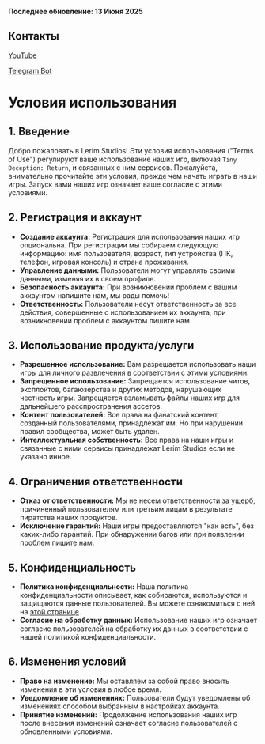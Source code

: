 **Последнее обновление: 13 Июня 2025**

## Контакты

[YouTube](https://youtube.com/@lerimstudios_official)

[Telegram Bot](https://t.me/lerim_services_bot)

# Условия использования

## 1. Введение

Добро пожаловать в Lerim Studios! Эти условия использования ("Terms of Use") регулируют ваше использование наших игр, включая `Tiny Deception: Return`, и связанных с ним сервисов. Пожалуйста, внимательно прочитайте эти условия, прежде чем начать играть в наши игры. Запуск вами наших игр означает ваше согласие с этими условиями.

## 2. Регистрация и аккаунт

* **Создание аккаунта:** Регистрация для использования наших игр опциональна. При регистрации мы собираем следующую информацию: имя пользователя, возраст, тип устройства (ПК, телефон, игровая консоль) и страна проживания.
* **Управление данными:** Пользователи могут управлять своими данными, изменяя их в своем профиле.
* **Безопасность аккаунта:** При возникновении проблем с вашим аккаунтом напишите нам, мы рады помочь!
* **Ответственность:** Пользователи несут ответственность за все действия, совершенные с использованием их аккаунта, при возникновении проблем с аккаунтом пишите нам.

## 3. Использование продукта/услуги

* **Разрешенное использование:** Вам разрешается использовать наши игры для личного развлечения в соответствии с этими условиями.
* **Запрещенное использование:** Запрещается использование читов, эксплойтов, багаюзерства и других методов, нарушающих честность игры. Запрещяется взламывать файлы наших игр для дальнейшего расспространения ассетов.
* **Контент пользователей:** Все права на фанатский контент, созданный пользователями, принадлежат им. Но при нарушении правил сообщества, может быть удален.
* **Интеллектуальная собственность:** Все права на наши игры и связанные с ними сервисы принадлежат Lerim Studios если не указано инное.

## 4. Ограничения ответственности

* **Отказ от ответственности:** Мы не несем ответственности за ущерб, причиненный пользователям или третьим лицам в результате пиратства наших продуктов.
* **Исключение гарантий:** Наши игры предоставляются "как есть", без каких-либо гарантий. При обнаружении багов или при появлении проблем пишите нам.

## 5. Конфиденциальность

* **Политика конфиденциальности:** Наша политика конфиденциальности описывает, как собираются, используются и защищаются данные пользователей. Вы можете ознакомиться с ней на [этой странице](https://github.com/Lerim-Studios/.github/blob/main/LerimPP.md).
* **Согласие на обработку данных:** Использование наших игр означает согласие пользователей на обработку их данных в соответствии с нашей политикой конфиденциальности.

## 6. Изменения условий

* **Право на изменение:** Мы оставляем за собой право вносить изменения в эти условия в любое время.
* **Уведомление об изменениях:** Пользователи будут уведомлены об изменениях способом выбранным в настройках аккаунта.
* **Принятие изменений:** Продолжение использования наших игр после внесения изменений означает согласие пользователей с обновленными условиями.
